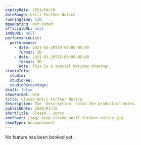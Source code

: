 ```yaml
---
expiryDate: 2021/04/10
dateRange: Until Further Notice
runningTime: 120
mpaaRating: Not Rated
officialURL: null
imdbURL: null
performanceList:
  performance:
    - date: 2021-03-28T19:00:00-05:00
      format: 2D
    - date: 2021-03-29T15:00:00-05:00
      format: 3D
      note: This is a special matinee showing.
studioInfo:
  studio:
  studioFee:
  studioPercentage:
draft: false
showFormat: N/A
title: Closed Until Further Notice
description: The 'description' holds the production notes.
publishDate: 2020/03/15
shortTitle: Closed...Sorry
oneSheet: /img/_keep_closed-until-further-notice.jpg
showType: Announcement
---
```


No feature has been booked yet.
